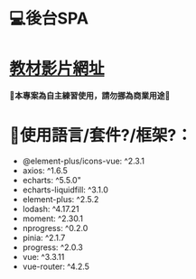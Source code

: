 # 💻後台SPA
# [教材影片網址](https://www.youtube.com/playlist?list=PLmOn9nNkQxJECrx-JlaaJaC2gthMP7B7r)
**🚫本專案為自主練習使用，請勿挪為商業用途🚫**

# 🔧使用語言/套件?/框架?：
- @element-plus/icons-vue: ^2.3.1
- axios: ^1.6.5
- echarts: ^5.5.0"
- echarts-liquidfill: ^3.1.0
- element-plus: ^2.5.2
- lodash: ^4.17.21
- moment: ^2.30.1
- nprogress: ^0.2.0  
- pinia: ^2.1.7
- progress: ^2.0.3   
- vue: ^3.3.11    
- vue-router: ^4.2.5

